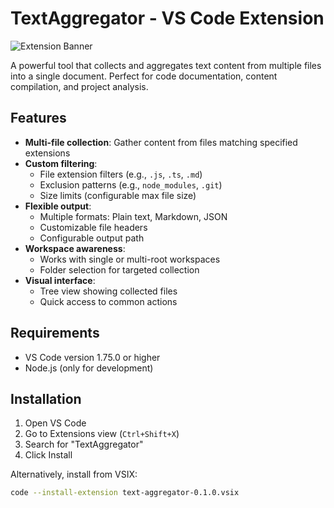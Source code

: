 # TextAggregator - VS Code Extension

![Extension Banner](images/icon.png)

A powerful tool that collects and aggregates text content from multiple files into a single document. Perfect for code documentation, content compilation, and project analysis.

## Features

- **Multi-file collection**: Gather content from files matching specified extensions
- **Custom filtering**: 
  - File extension filters (e.g., `.js`, `.ts`, `.md`)
  - Exclusion patterns (e.g., `node_modules`, `.git`)
  - Size limits (configurable max file size)
- **Flexible output**:
  - Multiple formats: Plain text, Markdown, JSON
  - Customizable file headers
  - Configurable output path
- **Workspace awareness**:
  - Works with single or multi-root workspaces
  - Folder selection for targeted collection
- **Visual interface**:
  - Tree view showing collected files
  - Quick access to common actions

## Requirements

- VS Code version 1.75.0 or higher
- Node.js (only for development)

## Installation

1. Open VS Code
2. Go to Extensions view (`Ctrl+Shift+X`)
3. Search for "TextAggregator"
4. Click Install

Alternatively, install from VSIX:
```bash
code --install-extension text-aggregator-0.1.0.vsix
